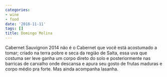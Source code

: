 ```yaml
---
categories:
- wine
- food
date: '2018-11-11'
tags: []
title: Domingo Molina
---
```


Cabernet Sauvignon 2014 não é o Cabernet que você está acostumado a tomar; criado na terra pobre e seca da região de Salta, essa uva que costuma ser leve ganha um corpo direto do solo e posteriormente nas barricas de carvalho onde descansa e apura seu gosto de frutas maduras e corpo médio pra forte. Mas ainda acompanha lasanha.